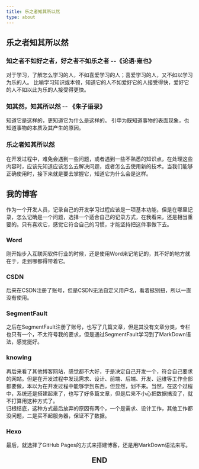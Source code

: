 ```yaml
---
title: 乐之者知其所以然
type: about
---
```


## 乐之者知其所以然
### 知之者不如好之者，好之者不如乐之者 --《论语·雍也》
对于学习，了解怎么学习的人，不如喜爱学习的人；喜爱学习的人，又不如以学习为乐的人。
比喻学习知识或本领，知道它的人不如爱好它的人接受得快，爱好它的人不如以此为乐的人接受得更快。

### 知其然，知其所以然 -- 《朱子语录》
知道它是这样的，更知道它为什么是这样的。
引申为既知道事物的表面现象，也知道事物的本质及其产生的原因。

### 乐之者知其所以然
在开发过程中，难免会遇到一些问题，或者遇到一些不熟悉的知识点，在处理这些内容时，应该先知道应该怎么去解决问题，或者怎么去使用新的技术。当我们能够正确使用时，接下来就是要去掌握它，知道它为什么会是这样。
 
## 我的博客
作为一个开发人员，记录自己的开发学习过程应该是一项基本功能，但是在哪里记录，怎么记确是一个问题，选择一个适合自己的记录方式，在我看来，还是相当重要的。只有喜欢它，感觉它符合自己的习惯，才能坚持把这件事做下去。

### Word  
刚开始步入互联网软件行业的时候，还是使用Word来记笔记的，其不好的地方就在于，走到哪都得带着它。  

### CSDN  
后来在CSDN注册了账号，但是CSDN无法自定义用户名，看着挺别扭，所以一直没有使用。

### SegmentFault  
之后在SegmentFault注册了账号，也写了几篇文章，但是其没有文章分类，专栏也只有一个，不太符号我的要求，但是通过SegmentFault学习到了MarkDown语法，感觉挺好。  
### knowing  
再后来看了其他博客网站，感觉都不大好，于是决定自己开发一个，符合自己要求的网站。但是在开发过程中发现需求、设计、前端、后端、开发、运维等工作全部都要做，本以为在开发过程中能够学到东西，但显然，划不来。当然，在这个过程中，系统还是搭建起来了，也写了好多篇文章，但是后来不小心把数据搞没了，就不打算用这种方式了。  
归根结底，这种方式最后放弃的原因有两个，一个是需求、设计工作，其他工作都没问题，二是买不起服务器，保证不了数据。 

### Hexo  
最后，就选择了GitHub Pages的方式来搭建博客，还是用MarkDown语法来写。

<p style="text-align: center; font-size: 20px;"><strong>END</strong></p>